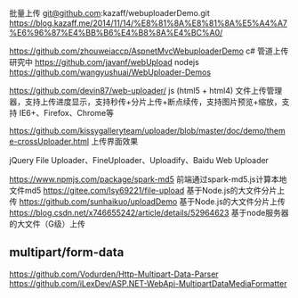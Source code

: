 
批量上传
git@github.com:kazaff/webuploaderDemo.git
https://blog.kazaff.me/2014/11/14/%E8%81%8A%E8%81%8A%E5%A4%A7%E6%96%87%E4%BB%B6%E4%B8%8A%E4%BC%A0/



https://github.com/zhouweiaccp/AspnetMvcWebuploaderDemo   c# 管道上传研究中
https://github.com/javanf/webUpload   nodejs
https://github.com/wangyushuai/WebUploader-Demos


https://github.com/devin87/web-uploader/  js (html5 + html4) 文件上传管理器，支持上传进度显示，支持秒传+分片上传+断点续传，支持图片预览+缩放，支持 IE6+、Firefox、Chrome等



https://github.com/kissygalleryteam/uploader/blob/master/doc/demo/theme-crossUploader.html  上传界面效果

jQuery File Uploader、FineUploader、Uploadify、Baidu Web Uploader



https://www.npmjs.com/package/spark-md5  前端通过spark-md5.js计算本地文件md5
https://gitee.com/lsy69221/file-upload    基于Node.js的大文件分片上传
https://github.com/sunhaikuo/uploadDemo    基于Node.js的大文件分片上传
https://blog.csdn.net/x746655242/article/details/52964623 基于node服务器的大文件（G级）上传 


## multipart/form-data
https://github.com/Vodurden/Http-Multipart-Data-Parser
https://github.com/iLexDev/ASP.NET-WebApi-MultipartDataMediaFormatter
